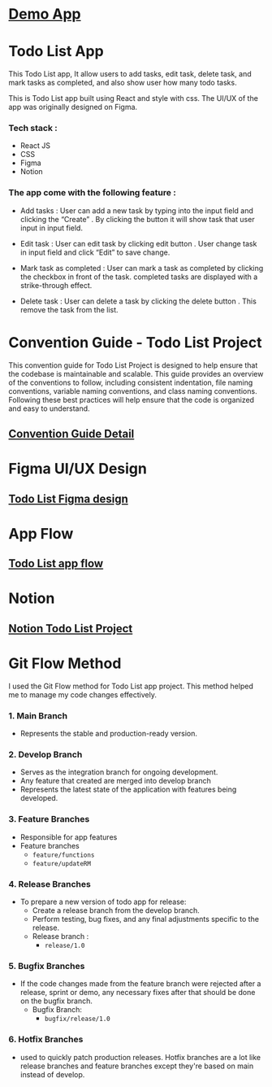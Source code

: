 # [Demo App](https://todolist-gilt-zeta.vercel.app/)

# Todo List App
This Todo List app, It allow users to add tasks, edit task, delete task, and mark tasks as completed, and also show user how many todo tasks.

This is Todo List app built using React and style with css. The UI/UX of the app was originally designed on Figma.

### Tech stack :
* React JS
* CSS
* Figma
* Notion

### The app come with the following feature :

* Add tasks : User can add a new task by typing into the input field and clicking the “Create” . By clicking the button it will show task that user input in input field.

* Edit task : User can edit task by clicking edit button . User change task in input field and click “Edit” to save change.

* Mark task as completed : User can mark a task as completed by clicking the checkbox in front of the task. completed tasks are displayed with a strike-through effect.

* Delete task : User can delete a task by clicking the delete button . This remove the task from the list.


 # Convention Guide - Todo List Project
 This convention guide for Todo List Project is designed to help ensure that the codebase is maintainable and scalable. This guide provides an overview of the conventions to follow, including consistent indentation,  file naming conventions, variable naming conventions, and class naming conventions. Following these best practices will help ensure that the code is organized and easy to understand.

 ## [Convention Guide Detail](https://www.notion.so/Convention-Guide-Todo-List-Project-cf0bd90e014b4d419ac3213e4d0f0dcc )

 # Figma UI/UX Design
 ## [Todo List Figma design](https://www.figma.com/file/mKu2rm0YktJhlNkgyJgaBa/Todo-List?type=design&node-id=0-1&mode=design&t=f08faKMeHaXOSNsL-0)

# App Flow
## [Todo List app flow](https://www.figma.com/file/O8Ro31gwakgN9dV4a1jk76/Todo-List-App-Flow?type=design&node-id=0-1&mode=design&t=INrruqFVPWJHyyp2-0)

# Notion
## [Notion Todo List Project](https://www.notion.so/43f93f1b2da345cfa9f4f051dd657ca0?v=435ff68f93f647929e81258d1eff08f3)

# Git Flow Method
I used the Git Flow method for Todo List app project. This method helped me to manage my code changes effectively.

### 1. Main Branch
* Represents the stable and production-ready version.

### 2. Develop Branch
* Serves as the integration branch for ongoing development.
* Any feature that created are merged into develop branch
* Represents the latest state of the application with features being developed.

### 3. Feature Branches 
* Responsible for app features
* Feature branches
    * `feature/functions`
    * `feature/updateRM`

### 4. Release Branches
* To prepare a new version of todo app for release:
    * Create a release branch from the develop branch.
    * Perform testing, bug fixes, and any final adjustments specific to the release.
    * Release branch :
        * `release/1.0`

### 5. Bugfix Branches
* If the code changes made from the feature branch were rejected after a release, sprint or demo, any necessary fixes after that should be done on the bugfix branch.
    * Bugfix Branch:
        * `bugfix/release/1.0`

### 6. Hotfix Branches
* used to quickly patch production releases. Hotfix branches are a lot like release branches and feature branches except they're based on main instead of develop.


